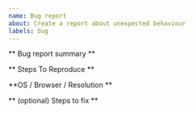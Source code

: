 ```yaml
---
name: Bug report
about: Create a report about unexpected behaviour 
labels: bug
---
```


<!--
When creating a bug report please check the (Issues)/issues  first whether your bug was reported already.
-->

** Bug report summary **
<!-- 
Please describe the bug you're seeing and how that differs from expected behaviour. 
-->

** Steps To Reproduce **
<!--
Describe how you found this bug and provide steps to reproduce it
-->

**OS / Browser / Resolution **
<!-- 
Please tell us your OS, browser (including Version) and screen resolution 
e.g. "Firefox 79.0 on Windows 10 at a resolution of 1920x1080"
-->

** (optional) Steps to fix **
<!--
If you know how to fix for the problem, tell us! :)
-->
